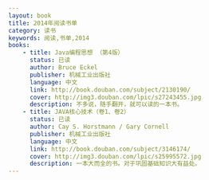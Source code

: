 ```yaml
---
layout: book
title: 2014年阅读书单
category: 读书  
keywords: 阅读,书单,2014
books: 
    - title: Java编程思想 （第4版）
      status: 已读
      author: Bruce Eckel  
      publisher: 机械工业出版社
      language: 中文
      link: http://book.douban.com/subject/2130190/
      cover: http://img3.douban.com/lpic/s27243455.jpg
      description: 不多说，随手翻开，就可以读的一本书。
    - title: JAVA核心技术（卷1、卷2）
      status: 已读
      author: Cay S. Horstmann / Gary Cornell 
      publisher: 机械工业出版社
      language: 中文
      link: http://book.douban.com/subject/3146174/
      cover: http://img3.douban.com/lpic/s25995572.jpg
      description: 一本大而全的书。对于巩固基础知识大有益处。  
---
```

